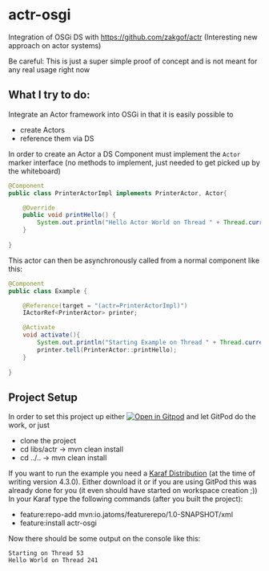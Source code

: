# actr-osgi
Integration of OSGi DS with https://github.com/zakgof/actr (Interesting new approach on actor systems)

Be careful: This is just a super simple proof of concept and is not meant for any real usage right now

## What I try to do:
Integrate an Actor framework into OSGi in that it is easily possible to 
* create Actors
* reference them via DS 

In order to create an Actor a DS Component must implement the `Actor` marker interface (no methods to implement, just needed to get picked up by the whiteboard)
```java
@Component
public class PrinterActorImpl implements PrinterActor, Actor{

    @Override
    public void printHello() {
        System.out.println("Hello Actor World on Thread " + Thread.currentThread().getId());
    }
    
}
```

This actor can then be asynchronously called from a normal component like this:
```java
@Component
public class Example {

    @Reference(target = "(actr=PrinterActorImpl)")
    IActorRef<PrinterActor> printer;

    @Activate
    void activate(){
        System.out.println("Starting Example on Thread " + Thread.currentThread().getId());
        printer.tell(PrinterActor::printHello);
    }
    
}
```

## Project Setup
In order to set this project up either [![Open in Gitpod](https://gitpod.io/button/open-in-gitpod.svg)](https://gitpod.io/#https://github.com/Sandared/actr-osgi) and let GitPod do the work, or just 
* clone the project
* cd libs/actr -> mvn clean install 
* cd ../.. -> mvn clean install

If you want to run the example you need a [Karaf Distribution](https://karaf.apache.org/download.html) (at the time of writing version 4.3.0). Either download it or if you are using GitPod this was already done for you (it even should have started on workspace creation ;))
In your Karaf type the following commands (after you built the project):
* feature:repo-add mvn:io.jatoms/featurerepo/1.0-SNAPSHOT/xml
* feature:install actr-osgi 

Now there should be some output on the console like this:
```
Starting on Thread 53
Hello World on Thread 241
```